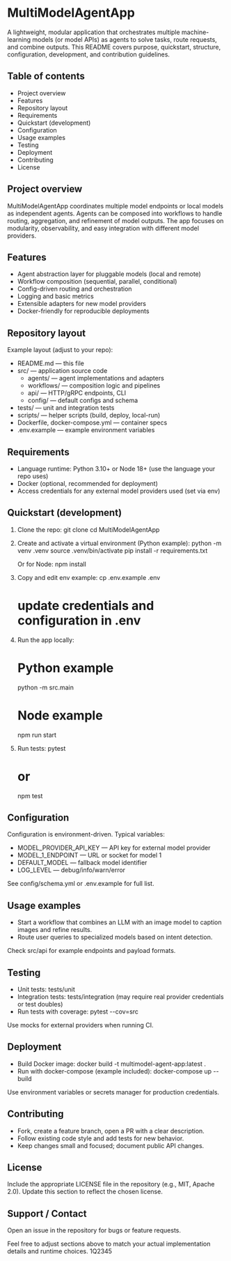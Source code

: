 # MultiModelAgentApp

A lightweight, modular application that orchestrates multiple machine-learning models (or model APIs) as agents to solve tasks, route requests, and combine outputs. This README covers purpose, quickstart, structure, configuration, development, and contribution guidelines.

## Table of contents
- Project overview
- Features
- Repository layout
- Requirements
- Quickstart (development)
- Configuration
- Usage examples
- Testing
- Deployment
- Contributing
- License

## Project overview
MultiModelAgentApp coordinates multiple model endpoints or local models as independent agents. Agents can be composed into workflows to handle routing, aggregation, and refinement of model outputs. The app focuses on modularity, observability, and easy integration with different model providers.

## Features
- Agent abstraction layer for pluggable models (local and remote)
- Workflow composition (sequential, parallel, conditional)
- Config-driven routing and orchestration
- Logging and basic metrics
- Extensible adapters for new model providers
- Docker-friendly for reproducible deployments

## Repository layout
Example layout (adjust to your repo):
- README.md — this file
- src/ — application source code
    - agents/ — agent implementations and adapters
    - workflows/ — composition logic and pipelines
    - api/ — HTTP/gRPC endpoints, CLI
    - config/ — default configs and schema
- tests/ — unit and integration tests
- scripts/ — helper scripts (build, deploy, local-run)
- Dockerfile, docker-compose.yml — container specs
- .env.example — example environment variables

## Requirements
- Language runtime: Python 3.10+ or Node 18+ (use the language your repo uses)
- Docker (optional, recommended for deployment)
- Access credentials for any external model providers used (set via env)

## Quickstart (development)
1. Clone the repo:
     git clone <repo-url>
     cd MultiModelAgentApp

2. Create and activate a virtual environment (Python example):
     python -m venv .venv
     source .venv/bin/activate
     pip install -r requirements.txt

     Or for Node:
     npm install

3. Copy and edit env example:
     cp .env.example .env
     # update credentials and configuration in .env

4. Run the app locally:
     # Python example
     python -m src.main
     # Node example
     npm run start

5. Run tests:
     pytest
     # or
     npm test

## Configuration
Configuration is environment-driven. Typical variables:
- MODEL_PROVIDER_API_KEY — API key for external model provider
- MODEL_1_ENDPOINT — URL or socket for model 1
- DEFAULT_MODEL — fallback model identifier
- LOG_LEVEL — debug/info/warn/error

See config/schema.yml or .env.example for full list.

## Usage examples
- Start a workflow that combines an LLM with an image model to caption images and refine results.
- Route user queries to specialized models based on intent detection.

Check src/api for example endpoints and payload formats.

## Testing
- Unit tests: tests/unit
- Integration tests: tests/integration (may require real provider credentials or test doubles)
- Run tests with coverage:
    pytest --cov=src

Use mocks for external providers when running CI.

## Deployment
- Build Docker image:
    docker build -t multimodel-agent-app:latest .
- Run with docker-compose (example included):
    docker-compose up --build

Use environment variables or secrets manager for production credentials.

## Contributing
- Fork, create a feature branch, open a PR with a clear description.
- Follow existing code style and add tests for new behavior.
- Keep changes small and focused; document public API changes.

## License
Include the appropriate LICENSE file in the repository (e.g., MIT, Apache 2.0). Update this section to reflect the chosen license.

## Support / Contact
Open an issue in the repository for bugs or feature requests.

Feel free to adjust sections above to match your actual implementation details and runtime choices. 1Q2345  